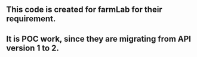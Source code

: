## This code is created for farmLab for their requirement.
## It is POC work, since they are migrating from API version 1 to 2.
